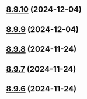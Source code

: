 ## [8.9.10](https://github.com/msobiecki/eslint-config/compare/v8.9.9...v8.9.10) (2024-12-04)



## [8.9.9](https://github.com/msobiecki/eslint-config/compare/v8.9.8...v8.9.9) (2024-12-04)



## [8.9.8](https://github.com/msobiecki/eslint-config/compare/v8.9.7...v8.9.8) (2024-11-24)



## [8.9.7](https://github.com/msobiecki/eslint-config/compare/v8.9.6...v8.9.7) (2024-11-24)



## [8.9.6](https://github.com/msobiecki/eslint-config/compare/v8.9.5...v8.9.6) (2024-11-24)



